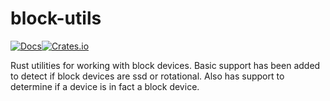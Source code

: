 # block-utils
[![Docs](https://docs.rs/block-utils/badge.svg)](https://docs.rs/block-utils)[![Crates.io](https://img.shields.io/crates/v/irc.svg)](https://crates.io/crates/irc)

Rust utilities for working with block devices.  Basic support has been added
to detect if block devices are ssd or rotational.  Also has support to
determine if a device is in fact a block device. 
